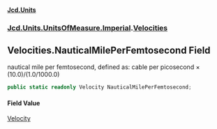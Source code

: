 #### [Jcd.Units](index.md 'index')
### [Jcd.Units.UnitsOfMeasure.Imperial](Jcd.Units.UnitsOfMeasure.Imperial.md 'Jcd.Units.UnitsOfMeasure.Imperial').[Velocities](Velocities.md 'Jcd.Units.UnitsOfMeasure.Imperial.Velocities')

## Velocities.NauticalMilePerFemtosecond Field

nautical mile per femtosecond, defined as: cable per picosecond × (10.0)/(1.0/1000.0)

```csharp
public static readonly Velocity NauticalMilePerFemtosecond;
```

#### Field Value
[Velocity](Velocity.md 'Jcd.Units.UnitTypes.Velocity')